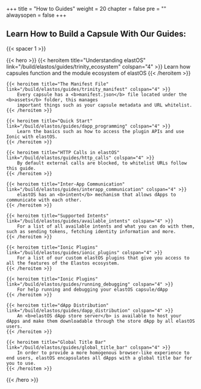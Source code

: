 +++
title = "How to Guides"
weight = 20
chapter = false
pre = ""
alwaysopen = false
+++

## Learn How to Build a Capsule With Our Guides:

{{< spacer 1 >}}

{{< hero >}}
    {{< heroitem title="Understanding elastOS" link="/build/elastos/guides/trinity_ecosystem" colspan="4" >}}
        Learn how capsules function and the module ecosystem of elastOS
    {{< /heroitem >}}
    
    {{< heroitem title="The Manifest File" link="/build/elastos/guides/trinity_manifest" colspan="4" >}}
        Every capsule has a <b>manifest.json</b> file located under the <b>assets</b> folder, this manages
        important things such as your capsule metadata and URL whitelist.
    {{< /heroitem >}}
    
    {{< heroitem title="Quick Start" link="/build/elastos/guides/dapp_programming" colspan="4" >}}
        Learn the basics such as how to access the plugin APIs and use Ionic with elastOS. 
    {{< /heroitem >}}
    
    {{< heroitem title="HTTP Calls in elastOS" link="/build/elastos/guides/http_calls" colspan="4" >}}
        By default external calls are blocked, to whitelist URLs follow this guide.
    {{< /heroitem >}}
    
    {{< heroitem title="Inter-App Communication" link="/build/elastos/guides/interapp_communication" colspan="4" >}}
        elastOS has an <b>intent</b> mechanism that allows dApps to communicate with each other.
    {{< /heroitem >}}
    
    {{< heroitem title="Supported Intents" link="/build/elastos/guides/available_intents" colspan="4" >}}
        For a list of all available intents and what you can do with them, such as sending tokens, fetching identity information and more.
    {{< /heroitem >}}
    
    {{< heroitem title="Ionic Plugins" link="/build/elastos/guides/ionic_plugins" colspan="4" >}}
        For a list of our custom elastOS plugins that give you access to all the features of the Elastos ecosystem.
    {{< /heroitem >}}
    
    {{< heroitem title="Ionic Plugins" link="/build/elastos/guides/running_debugging" colspan="4" >}}
        For help running and debugging your elastOS capsule/dApp
    {{< /heroitem >}}
    
    {{< heroitem title="dApp Distribution" link="/build/elastos/guides/dapp_distribution" colspan="4" >}}
        An <b>elastOS dApp store server</b> is available to host your dApps and make them downloadable through the store dApp by all elastOS users.
    {{< /heroitem >}}
    
    {{< heroitem title="Global Title Bar" link="/build/elastos/guides/global_title_bar" colspan="4" >}}
        In order to provide a more homogenous browser-like experience to end users, elastOS encapsulates all dApps with a global title bar for you to use.
    {{< /heroitem >}}
    
 {{< /hero >}}
